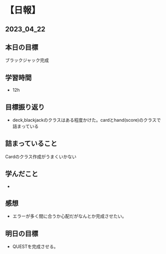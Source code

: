 # 【日報】
## 2023_04_22
## 本日の目標
ブラックジャック完成

## 学習時間
- 12h

## 目標振り返り
- deck,blackjackのクラスはある程度かけた。cardとhand(score)のクラスで詰まっている

## 詰まっていること
Cardのクラス作成がうまくいかない

## 学んだこと
- 

## 感想
- エラーが多く間に合うか心配だがなんとか完成させたい。

## 明日の目標
- QUESTを完成させる。
